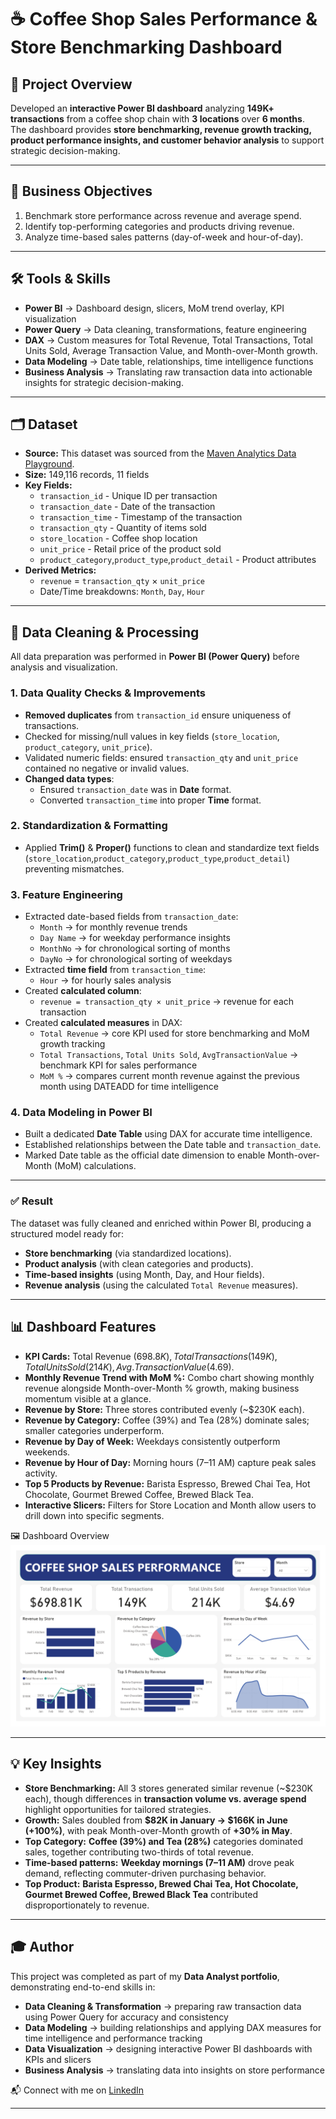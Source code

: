 # ☕ Coffee Shop Sales Performance & Store Benchmarking Dashboard  
## 📌 Project Overview  
Developed an **interactive Power BI dashboard** analyzing **149K+ transactions** from a coffee shop chain with **3 locations** over **6 months**.  
The dashboard provides **store benchmarking, revenue growth tracking, product performance insights, and customer behavior analysis** to support strategic decision-making.  

---

## 🎯 Business Objectives  
1. Benchmark store performance across revenue and average spend.  
2. Identify top-performing categories and products driving revenue.  
3. Analyze time-based sales patterns (day-of-week and hour-of-day).  

---

## 🛠 Tools & Skills 
- **Power BI** → Dashboard design, slicers, MoM trend overlay, KPI visualization  
- **Power Query** → Data cleaning, transformations, feature engineering 
- **DAX** → Custom measures for Total Revenue, Total Transactions, Total Units Sold, Average Transaction Value, and Month-over-Month growth.
- **Data Modeling** → Date table, relationships, time intelligence functions  
- **Business Analysis** → Translating raw transaction data into actionable insights for strategic decision-making.   

---

## 🗂 Dataset  
- **Source:** This dataset was sourced from the [Maven Analytics Data Playground](https://mavenanalytics.io/data-playground/coffee-shop-sales).  
- **Size:** 149,116 records, 11 fields  
- **Key Fields:**
  - `transaction_id` - Unique ID per transaction
  - `transaction_date` -  Date of the transaction
  - `transaction_time` - Timestamp of the transaction
  - `transaction_qty` - Quantity of items sold
  - `store_location` - Coffee shop location
  - `unit_price` - Retail price of the product sold
  - `product_category`,`product_type`,`product_detail` - Product attributes
- **Derived Metrics:**  
  - `revenue` = `transaction_qty` × `unit_price`  
  - Date/Time breakdowns: `Month`, `Day`, `Hour`  

---

## 🧹 Data Cleaning & Processing

All data preparation was performed in **Power BI (Power Query)** before analysis and visualization.  

### 1. Data Quality Checks & Improvements  
- **Removed duplicates** from `transaction_id` ensure uniqueness of transactions.  
- Checked for missing/null values in key fields (`store_location`, `product_category`, `unit_price`).  
- Validated numeric fields: ensured `transaction_qty` and `unit_price` contained no negative or invalid values. 
- **Changed data types**:  
  - Ensured `transaction_date` was in **Date** format.  
  - Converted `transaction_time` into proper **Time** format.  

### 2. Standardization & Formatting  
- Applied **Trim()** & **Proper()** functions to clean and standardize text fields (`store_location`,`product_category`,`product_type`,`product_detail`) preventing mismatches.	

### 3. Feature Engineering  
- Extracted date-based fields from `transaction_date`:  
  - `Month` → for monthly revenue trends  
  - `Day Name` → for weekday performance insights  
  - `MonthNo` → for chronological sorting of months  
  - `DayNo` → for chronological sorting of weekdays  
- Extracted **time field** from `transaction_time`:  
  - `Hour` → for hourly sales analysis  
- Created **calculated column**:  
  - `revenue = transaction_qty × unit_price` → revenue for each transaction
- Created **calculated measures** in DAX:  
  - `Total Revenue` → core KPI used for store benchmarking and MoM growth tracking 
  - `Total Transactions`, `Total Units Sold`, `AvgTransactionValue` → benchmark KPI for sales performance
  - `MoM %` → compares current month revenue against the previous month using DATEADD for time intelligence  

### 4. Data Modeling in Power BI  
- Built a dedicated **Date Table** using DAX for accurate time intelligence.  
- Established relationships between the Date table and `transaction_date`.  
- Marked Date table as the official date dimension to enable Month-over-Month (MoM) calculations.

---

### ✅ Result  
The dataset was fully cleaned and enriched within Power BI, producing a structured model ready for:  
- **Store benchmarking** (via standardized locations).  
- **Product analysis** (with clean categories and products).  
- **Time-based insights** (using Month, Day, and Hour fields).  
- **Revenue analysis** (using the calculated `Total Revenue` measures).  

---

## 📊 Dashboard Features  
- **KPI Cards:** Total Revenue ($698.8K), Total Transactions (149K), Total Units Sold (214K), Avg. Transaction Value ($4.69).  
- **Monthly Revenue Trend with MoM %:** Combo chart showing monthly revenue alongside Month-over-Month % growth, making business momentum visible at a glance.  
- **Revenue by Store:** Three stores contributed evenly (~$230K each).  
- **Revenue by Category:** Coffee (39%) and Tea (28%) dominate sales; smaller categories underperform.  
- **Revenue by Day of Week:** Weekdays consistently outperform weekends.  
- **Revenue by Hour of Day:** Morning hours (7–11 AM) capture peak sales activity.  
- **Top 5 Products by Revenue:** Barista Espresso, Brewed Chai Tea, Hot Chocolate, Gourmet Brewed Coffee, Brewed Black Tea.  
- **Interactive Slicers:** Filters for Store Location and Month allow users to drill down into specific segments.

🖼️ Dashboard Overview ![Dashboard Overview](dashboard.jpg)

---

## 💡 Key Insights  
- **Store Benchmarking:** All 3 stores generated similar revenue (~$230K each), though differences in **transaction volume vs. average spend** highlight opportunities for tailored strategies.  
- **Growth:** Sales doubled from **$82K in January → $166K in June (+100%)**, with peak Month-over-Month growth of **+30% in May**.  
- **Top Category:** **Coffee (39%) and Tea (28%)** categories dominated sales, together contributing two-thirds of total revenue.  
- **Time-based patterns:** **Weekday mornings (7–11 AM)** drove peak demand, reflecting commuter-driven purchasing behavior.  
- **Top Product:** **Barista Espresso, Brewed Chai Tea, Hot Chocolate, Gourmet Brewed Coffee, Brewed Black Tea** contributed disproportionately to revenue. 

---

## 🎓 Author
This project was completed as part of my **Data Analyst portfolio**, demonstrating end-to-end skills in:  
- **Data Cleaning & Transformation** → preparing raw transaction data using Power Query for accuracy and consistency  
- **Data Modeling** → building relationships and applying DAX measures for time intelligence and performance tracking  
- **Data Visualization** → designing interactive Power BI dashboards with KPIs and slicers  
- **Business Analysis** → translating data into insights on store performance

📬 Connect with me on [LinkedIn](https://www.linkedin.com/)

---
